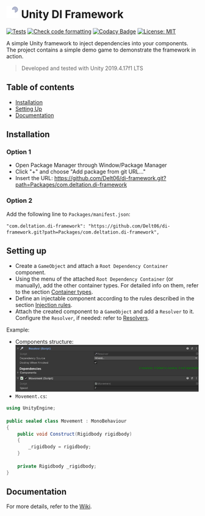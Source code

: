#  ![Logo][logo] Unity DI Framework 
[logo]: Packages/com.deltation.di-framework/Assets/DELTation/DIFramework/Editor/Graphics/resolver.png "Logo"

[![Tests](https://github.com/Delt06/di-framework/actions/workflows/tests.yml/badge.svg)](https://github.com/Delt06/di-framework/actions/workflows/tests.yml)
[![Check code formatting](https://github.com/Delt06/di-framework/actions/workflows/linter.yml/badge.svg)](https://github.com/Delt06/di-framework/actions/workflows/linter.yml)
[![Codacy Badge](https://app.codacy.com/project/badge/Grade/48d8273db00a4d93a124ed4e6736d729)](https://www.codacy.com/gh/Delt06/di-framework/dashboard?utm_source=github.com&amp;utm_medium=referral&amp;utm_content=Delt06/di-framework&amp;utm_campaign=Badge_Grade)
[![License: MIT](https://img.shields.io/badge/License-MIT-yellow.svg)](https://opensource.org/licenses/MIT)

A simple Unity framework to inject dependencies into your components. The project contains a simple demo game to demonstrate the framework in action.

> Developed and tested with Unity 2019.4.17f1 LTS

## Table of contents
- [Installation](#installation)
- [Setting Up](#setting-up)
- [Documentation](#documentation)

## Installation
### Option 1
- Open Package Manager through Window/Package Manager
- Click "+" and choose "Add package from git URL..."
- Insert the URL: https://github.com/Delt06/di-framework.git?path=Packages/com.deltation.di-framework

### Option 2  
Add the following line to `Packages/manifest.json`:
```
"com.deltation.di-framework": "https://github.com/Delt06/di-framework.git?path=Packages/com.deltation.di-framework",
```

## Setting up
- Create a `GameObject` and attach a `Root Dependency Container` component.
- Using the menu of the attached `Root Dependency Container` (or manually), add the other container types. For detailed info on them, refer to the section [Container types](https://github.com/Delt06/di-framework/wiki/Containers).
- Define an injectable component according to the rules described in the section [Injection rules](https://github.com/Delt06/di-framework/wiki/Injection-Rules).
- Attach the created component to a `GameObject` and add a `Resolver` to it. Configure the `Resolver`, if needed: refer to [Resolvers](https://github.com/Delt06/di-framework/wiki/Resolver).

Example:
- Components structure: ![Resolver Example](Screenshots/resolver_example.jpg)
- `Movement.cs`: 
```c#
using UnityEngine;

public sealed class Movement : MonoBehaviour
{
    public void Construct(Rigidbody rigidbody)
    {
        _rigidbody = rigidbody;
    }

    private Rigidbody _rigidbody;
}
```

## Documentation
For more details, refer to the [Wiki](https://github.com/Delt06/di-framework/wiki).
